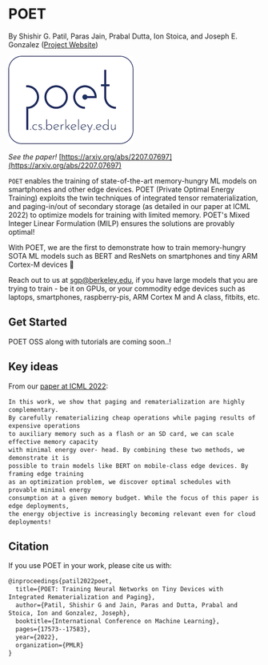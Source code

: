 # POET
By Shishir G. Patil, Paras Jain, Prabal Dutta, Ion Stoica, and Joseph E. Gonzalez  ([Project Website](https://shishirpatil.github.io/poet/))

![](assets/img/logo.png)

_See the paper!_ [https://arxiv.org/abs/2207.07697](https://arxiv.org/abs/2207.07697)

`POET` enables the training of state-of-the-art memory-hungry ML models on smartphones and other edge devices. POET (Private Optimal Energy Training) exploits the twin techniques of integrated tensor rematerialization, and paging-in/out of secondary storage \(as detailed in our paper at ICML 2022\) to optimize models for training with limited memory. POET's Mixed Integer Linear Formulation (MILP) ensures the solutions are provably optimal! 

With POET, we are the first to demonstrate how to train memory-hungry SOTA ML models such as BERT and 
ResNets on smartphones and tiny ARM Cortex-M devices :muscle:

Reach out to us at [sgp@berkeley.edu](mailto:sgp@berkeley.edu), if you have large models that you are trying to train - be it on GPUs, or your commodity edge devices such as laptops, smartphones, raspberry-pis, ARM Cortex M and A class, fitbits, etc.


## Get Started

POET OSS along with tutorials are coming soon..!


## Key ideas

From our [paper at ICML 2022](https://arxiv.org/abs/2207.07697):
```text
In this work, we show that paging and rematerialization are highly complementary. 
By carefully rematerializing cheap operations while paging results of expensive operations 
to auxiliary memory such as a flash or an SD card, we can scale effective memory capacity 
with minimal energy over- head. By combining these two methods, we demonstrate it is 
possible to train models like BERT on mobile-class edge devices. By framing edge training 
as an optimization problem, we discover optimal schedules with provable minimal energy 
consumption at a given memory budget. While the focus of this paper is edge deployments, 
the energy objective is increasingly becoming relevant even for cloud deployments!
```

## Citation

If you use POET in your work, please cite us with:

```text
@inproceedings{patil2022poet,
  title={POET: Training Neural Networks on Tiny Devices with Integrated Rematerialization and Paging},
  author={Patil, Shishir G and Jain, Paras and Dutta, Prabal and Stoica, Ion and Gonzalez, Joseph},
  booktitle={International Conference on Machine Learning},
  pages={17573--17583},
  year={2022},
  organization={PMLR}
}
```
